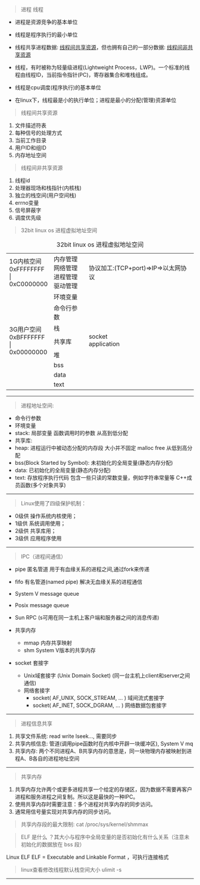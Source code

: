 >进程 线程
- 进程是资源竞争的基本单位
- 线程是程序执行的最小单位
- 线程共享进程数据: [线程间共享资源](#1)，但也拥有自己的一部分数据: [线程间非共享资源](#2)


- 线程，有时被称为轻量级进程(Lightweight Process，LWP)。一个标准的线程由线程ID，当前指令指针(PC)，寄存器集合和堆栈组成。
- 线程是cpu调度(程序执行)的基本单位
- 在linux下，线程最是小的执行单位；进程是最小的分配(管理)资源单位


> <p id = "1">线程间共享资源</p>
1. 文件描述符表
2. 每种信号的处理方式
3. 当前工作目录
4. 用户ID和组ID
5. 内存地址空间

> <p id = "2">线程间非共享资源</p>
1. 线程id
2. 处理器现场和栈指针(内核栈)
3. 独立的栈空间(用户空间栈)
4. errno变量
5. 信号屏蔽字
6. 调度优先级

> 32bit linux os 进程虚拟地址空间
<table>
    <caption>32bit linux os 进程虚拟地址空间</caption>
    <tr><td>1G内核空间</br>0xFFFFFFFF</br>|</br>0xC0000000</td><td>内存管理</br>网络管理</br>进程管理</br>驱动管理</td><td>协议加工:(TCP+port)=>IP=>以太网协议</td></tr>
    <tr><td rowspan = "11">3G用户空间</br>0xBFFFFFFF</br>|</br>0x00000000</td><td>环境变量</td><td rowspan = "11">socket </br>application</td></tr>
    <tr><td>命令行参数</td><tr>
    <tr><td>栈</td></tr>
    <tr><td></td></tr>
    <tr><td>共享库</td></tr>
    <tr><td></td></tr>
    <tr><td>堆</td></tr>
    <tr><td>bss</td></tr>
    <tr><td>data</td></tr>
    <tr><td>text</td></tr>
</table>

---

> 进程地址空间:
- 命令行参数
- 环境变量
- stack: 局部变量 函数调用时的参数   从高到低分配
- 共享库: 
- heap: 进程运行中被动态分配的内存段 大小并不固定 malloc free  从低到高分配
- bss(Block Started by Symbol): 未初始化的全局变量(静态内存分配)
- data: 已初始化的全局变量(静态内存分配)
- text: 存放程序执行代码 包含一些只读的常数变量，例如字符串常量等 C++成员函数(多个对象共享) 

---
> Linux使用了四级保护机制：
- 0级供 操作系统内核使用；
- 1级供 系统调用使用；
- 2级供 共享库用；
- 3级供 应用程序使用

---
> IPC（进程间通信）

- pipe 匿名管道 用于有血缘关系的进程之间,通过fork来传递
- fifo 有名管道(named pipe) 解决无血缘关系的进程通信


- System V message queue
- Posix message queue


- Sun RPC (s可用在同一主机上客户端和服务器之间的消息传递)

- 共享内存
    - mmap 内存共享映射
    - shm System V版本的共享内存
    
    
- socket 套接字
    - Unix域套接字 (Unix Domain Socket) (同一台主机上client和server之间通信)
    - 网络套接字
        - socket( AF_UNIX, SOCK_STREAM, ... )   域间流式套接字
        - socket( AF_INET, SOCK_DGRAM, ... ) 网络数据包套接字




---
> 进程信息共享
1. 共享文件系统: read write lseek..., 需要同步 
2. 共享内核信息: 管道(调用pipe函数时在内核中开辟一块缓冲区), System V mq
3. 共享内存: 两个不同进程A、B共享内存的意思是，同一块物理内存被映射到进程A、B各自的进程地址空间
---

> 共享内存
1. 共享内存允许两个或更多进程共享一个给定的存储区，因为数据不需要再客户进程和服务进程之间复制。所以这是最快的一种IPC。
2. 使用共享内存时需要注意：多个进程对共享内存的同步访问。
3. 通常用信号量实现对共享内存的同步访问。

> 共享内存段的最大限制: cat /proc/sys/kernel/shmmax 

> ELF 是什么 ？其大小与程序中全局变量的是否初始化有什么关系（注意未初始化的数据放在 bss 段）

Linux ELF  ELF = Executable and Linkable Format ，可执行连接格式

> linux查看修改线程默认栈空间大小 ulimit -s
---
